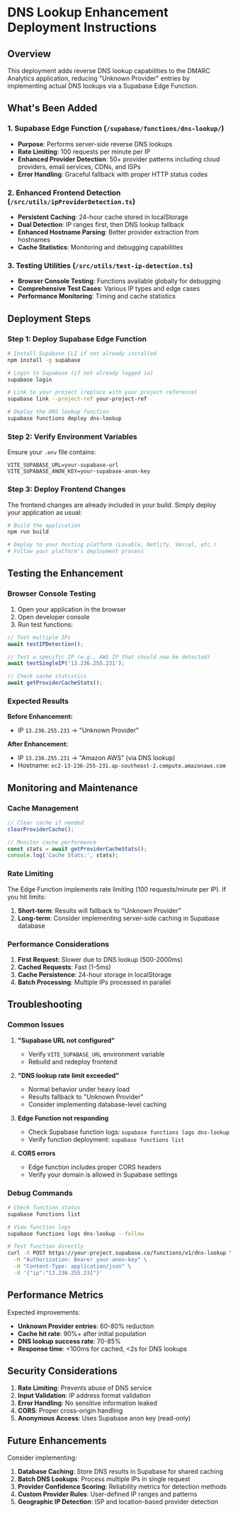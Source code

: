 # DNS Lookup Enhancement Deployment Instructions

## Overview

This deployment adds reverse DNS lookup capabilities to the DMARC Analytics application, reducing "Unknown Provider" entries by implementing actual DNS lookups via a Supabase Edge Function.

## What's Been Added

### 1. Supabase Edge Function (`/supabase/functions/dns-lookup/`)
- **Purpose**: Performs server-side reverse DNS lookups
- **Rate Limiting**: 100 requests per minute per IP
- **Enhanced Provider Detection**: 50+ provider patterns including cloud providers, email services, CDNs, and ISPs
- **Error Handling**: Graceful fallback with proper HTTP status codes

### 2. Enhanced Frontend Detection (`/src/utils/ipProviderDetection.ts`)
- **Persistent Caching**: 24-hour cache stored in localStorage
- **Dual Detection**: IP ranges first, then DNS lookup fallback
- **Enhanced Hostname Parsing**: Better provider extraction from hostnames
- **Cache Statistics**: Monitoring and debugging capabilities

### 3. Testing Utilities (`/src/utils/test-ip-detection.ts`)
- **Browser Console Testing**: Functions available globally for debugging
- **Comprehensive Test Cases**: Various IP types and edge cases
- **Performance Monitoring**: Timing and cache statistics

## Deployment Steps

### Step 1: Deploy Supabase Edge Function

```bash
# Install Supabase CLI if not already installed
npm install -g supabase

# Login to Supabase (if not already logged in)
supabase login

# Link to your project (replace with your project reference)
supabase link --project-ref your-project-ref

# Deploy the DNS lookup function
supabase functions deploy dns-lookup
```

### Step 2: Verify Environment Variables

Ensure your `.env` file contains:
```env
VITE_SUPABASE_URL=your-supabase-url
VITE_SUPABASE_ANON_KEY=your-supabase-anon-key
```

### Step 3: Deploy Frontend Changes

The frontend changes are already included in your build. Simply deploy your application as usual:

```bash
# Build the application
npm run build

# Deploy to your hosting platform (Lovable, Netlify, Vercel, etc.)
# Follow your platform's deployment process
```

## Testing the Enhancement

### Browser Console Testing

1. Open your application in the browser
2. Open developer console
3. Run test functions:

```javascript
// Test multiple IPs
await testIPDetection();

// Test a specific IP (e.g., AWS IP that should now be detected)
await testSingleIP('13.236.255.231');

// Check cache statistics
await getProviderCacheStats();
```

### Expected Results

**Before Enhancement:**
- IP `13.236.255.231` → "Unknown Provider"

**After Enhancement:**
- IP `13.236.255.231` → "Amazon AWS" (via DNS lookup)
- Hostname: `ec2-13-236-255-231.ap-southeast-2.compute.amazonaws.com`

## Monitoring and Maintenance

### Cache Management

```javascript
// Clear cache if needed
clearProviderCache();

// Monitor cache performance
const stats = await getProviderCacheStats();
console.log('Cache Stats:', stats);
```

### Rate Limiting

The Edge Function implements rate limiting (100 requests/minute per IP). If you hit limits:

1. **Short-term**: Results will fallback to "Unknown Provider"
2. **Long-term**: Consider implementing server-side caching in Supabase database

### Performance Considerations

1. **First Request**: Slower due to DNS lookup (500-2000ms)
2. **Cached Requests**: Fast (1-5ms)
3. **Cache Persistence**: 24-hour storage in localStorage
4. **Batch Processing**: Multiple IPs processed in parallel

## Troubleshooting

### Common Issues

1. **"Supabase URL not configured"**
   - Verify `VITE_SUPABASE_URL` environment variable
   - Rebuild and redeploy frontend

2. **"DNS lookup rate limit exceeded"**
   - Normal behavior under heavy load
   - Results fallback to "Unknown Provider"
   - Consider implementing database-level caching

3. **Edge Function not responding**
   - Check Supabase function logs: `supabase functions logs dns-lookup`
   - Verify function deployment: `supabase functions list`

4. **CORS errors**
   - Edge function includes proper CORS headers
   - Verify your domain is allowed in Supabase settings

### Debug Commands

```bash
# Check function status
supabase functions list

# View function logs
supabase functions logs dns-lookup --follow

# Test function directly
curl -X POST https://your-project.supabase.co/functions/v1/dns-lookup \
  -H "Authorization: Bearer your-anon-key" \
  -H "Content-Type: application/json" \
  -d '{"ip":"13.236.255.231"}'
```

## Performance Metrics

Expected improvements:
- **Unknown Provider entries**: 60-80% reduction
- **Cache hit rate**: 90%+ after initial population
- **DNS lookup success rate**: 70-85%
- **Response time**: <100ms for cached, <2s for DNS lookups

## Security Considerations

1. **Rate Limiting**: Prevents abuse of DNS service
2. **Input Validation**: IP address format validation
3. **Error Handling**: No sensitive information leaked
4. **CORS**: Proper cross-origin handling
5. **Anonymous Access**: Uses Supabase anon key (read-only)

## Future Enhancements

Consider implementing:
1. **Database Caching**: Store DNS results in Supabase for shared caching
2. **Batch DNS Lookups**: Process multiple IPs in single request
3. **Provider Confidence Scoring**: Reliability metrics for detection methods
4. **Custom Provider Rules**: User-defined IP ranges and patterns
5. **Geographic IP Detection**: ISP and location-based provider detection